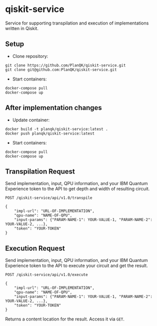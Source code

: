 # qiskit-service
Service for supporting transpilation and execution of implementations written in Qiskit.

## Setup
* Clone repository:
```
git clone https://github.com/PlanQK/qiskit-service.git   
git clone git@github.com:PlanQK/qiskit-service.git
```

* Start containers:
```
docker-compose pull
docker-compose up
```

## After implementation changes
* Update container:
```
docker build -t planqk/qiskit-service:latest .
docker push planqk/qiskit-service:latest
```

* Start containers:
```
docker-compose pull
docker-compose up
```

## Transpilation Request
Send implementation, input, QPU information, and your IBM Quantum Experience token to the API to get depth and width of resulting circuit.

`POST /qiskit-service/api/v1.0/transpile`  
```
{  
    "impl-url": "URL-OF-IMPLEMENTATION",
    "qpu-name": "NAME-OF-QPU",
    "input-params": {"PARAM-NAME-1": YOUR-VALUE-1, "PARAM-NAME-2": YOUR-VALUE-2, ...},
    "token": "YOUR-TOKEN"
}  
```

## Execution Request
Send implementation, input, QPU information, and your IBM Quantum Experience token to the API to execute your circuit and get the result.

`POST /qiskit-service/api/v1.0/execute`  
```
{  
    "impl-url": "URL-OF-IMPLEMENTATION",
    "qpu-name": "NAME-OF-QPU",
    "input-params": {"PARAM-NAME-1": YOUR-VALUE-1, "PARAM-NAME-2": YOUR-VALUE-2, ...},
    "token": "YOUR-TOKEN"
}
```

Returns a content location for the result. Access it via `GET`.